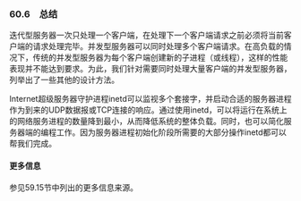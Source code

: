 ### 60.6　总结

迭代型服务器一次只处理一个客户端，在处理下一个客户端请求之前必须将当前客户端的请求处理完毕。并发型服务器可以同时处理多个客户端请求。在高负载的情况下，传统的并发型服务器为每个客户端创建新的子进程（或线程），这样的性能表现并不能达到要求。为此，我们针对需要同时处理大量客户端的并发型服务器，列举出了一些其他的设计方法。

Internet超级服务器守护进程inetd可以监视多个套接字，并启动合适的服务器进程作为到来的UDP数据报或TCP连接的响应。通过使用inetd，可以将运行在系统上的网络服务进程的数量降到最小，从而降低系统的整体负载。同时，也可以简化服务器端的编程工作。因为服务器进程初始化阶段所需要的大部分操作inetd都可以帮我们完成。

#### 更多信息

参见59.15节中列出的更多信息来源。


